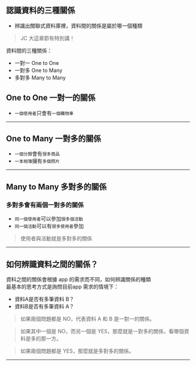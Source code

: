 ## 認識資料的三種關係
* 辨識出關聯式資料庫裡，資料間的關係是屬於哪一個種類
> JC 大這章節有特別講！

資料間的三種關係：  
* 一對一 One to One
* 一對多 One to Many
* 多對多 Many to Many

## One to One 一對一的關係
- `一個使用者`只會有`一個購物車`
___
## One to Many 一對多的關係
- `一個分類`會有`很多商品`  
- `一本相簿`擁有`多個照片`
___
## Many to Many 多對多的關係
### 多對多會有兩個一對多的關係
- `同一個使用者`可以參加`很多個活動`
- `同一個活動`可以有`很多使用者`參加
>使用者與活動就是多對多的關係

___
## 如何辨識資料之間的關係？
資料之間的關係會根據 app 的需求而不同，如何辨識關係的種類  
最基本的思考方式是詢問目前app 需求的情境下：  
* 資料A是否有多筆資料 B？
* 資料B是否有多筆資料 A？

>如果兩個問題都是 NO，代表資料 A 和 B 是一對一的關係。

>如果其中一個是 NO，而另一個是 YES，那麼就是一對多的關係，看哪個資料是多的那一方。

>如果兩個問題都是 YES，那麼就是多對多的關係。

___


<!-- 到此時間累計爲 2hr, 本章節耗時36mins -->
